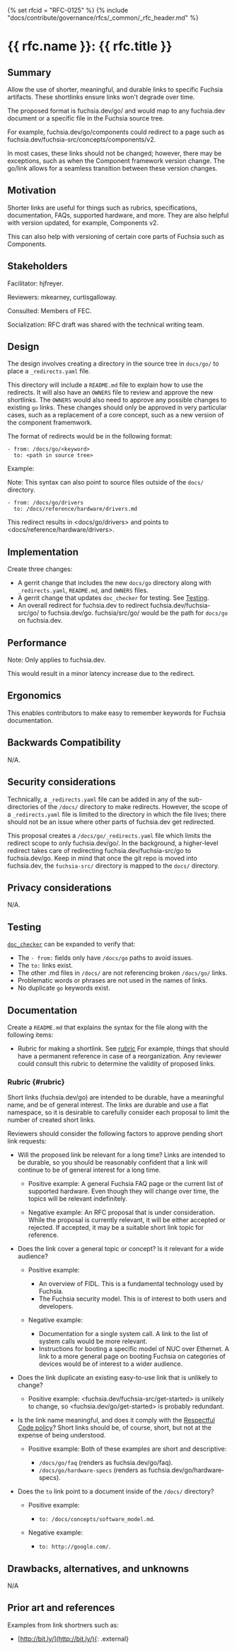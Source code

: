 <!-- mdformat off(templates not supported) -->
{% set rfcid = "RFC-0125" %}
{% include "docs/contribute/governance/rfcs/_common/_rfc_header.md" %}
# {{ rfc.name }}: {{ rfc.title }}
<!-- SET the `rfcid` VAR ABOVE. DO NOT EDIT ANYTHING ELSE ABOVE THIS LINE. -->

<!-- mdformat on -->

## Summary

Allow the use of shorter, meaningful, and durable links to specific Fuchsia
artifacts. These shortlinks ensure links won't degrade over time.

The proposed format is fuchsia.dev/go/<keyword> and would map to any
fuchsia.dev document or a specific file in the Fuchsia source tree.

For example, fuchsia.dev/go/components could redirect to a page
such as fuchsia.dev/fuchsia-src/concepts/components/v2.

In most cases, these links should not be changed; however, there may be
exceptions, such as when the Component framework version change. The
go/link allows for a seamless transition between these version changes.

## Motivation

Shorter links are useful for things such as rubrics, specifications,
documentation, FAQs, supported hardware, and more. They are also helpful
with version updated, for example, Components v2.

This can also help with versioning of certain core parts of Fuchsia such
as Components.

## Stakeholders

Facilitator: hjfreyer.

Reviewers: mkearney, curtisgalloway.

Consulted: Members of FEC.

Socialization: RFC draft was shared with the technical writing team.

## Design

The design involves creating a directory in the source tree in `docs/go/`
to place a `_redirects.yaml` file.

This directory will include a `README.md` file to explain how to use the
redirects. It will also have an `OWNERS` file to review and approve the new
shortlinks. The `OWNERS` would also need to approve any possible changes to
existing `go` links. These changes should only be approved in very particular
cases, such as a replacement of a core concept, such as a new version of the
component framemwork.

The format of redirects would be in the following format:

```
- from: /docs/go/<keyword>
  to: <path in source tree>
```

Example:

Note: This syntax can also point to source files outside of the `docs/`
directory.

```
- from: /docs/go/drivers
  to: /docs/reference/hardware/drivers.md
```

This redirect results in <docs/go/drivers> and points to
<docs/reference/hardware/drivers>.

## Implementation

Create three changes:

* A gerrit change that includes the new `docs/go` directory along with
  `_redirects.yaml`, `README.md`, and `OWNERS` files.
* A gerrit change that updates `doc_checker` for testing. See
  [Testing](#Testing).
* An overall redirect for fuchsia.dev to redirect fuchsia.dev/fuchsia-src/go/
  to fuchsia.dev/go. fuchsia/src/go/ would be the path for `docs/go` on
  fuchsia.dev.

## Performance

Note: Only applies to fuchsia.dev.

This would result in a minor latency increase due to the redirect.

## Ergonomics

This enables contributors to make easy to remember keywords for Fuchsia
documentation.

## Backwards Compatibility

N/A.

## Security considerations

Technically, a `_redirects.yaml` file can be added in any of the
sub-directories of the `/docs/` directory to make redirects. However, the scope
of a `_redirects.yaml` file is limited to the directory in which the file
lives; there should not be an issue where other parts of fuchsia.dev get
redirected.

This proposal creates a `/docs/go/_redirects.yaml` file which limits the
redirect scope to only fuchsia.dev/go/. In the background, a higher-level
redirect takes care of redirecting fuchsia.dev/fuchsia-src/go to
fuchsia.dev/go. Keep in mind that once the git repo is moved into fuchsia.dev,
the `fuchsia-src/` directory is mapped to the `docs/` directory.

## Privacy considerations

N/A.

## Testing

[`doc_checker`](https://cs.opensource.google/fuchsia/fuchsia/+/main:tools/doc_checker/)
can be expanded to verify that:

* The `- from:` fields only have `/docs/go` paths to avoid issues.
* The `to:` links exist.
* The other .md files in `/docs/` are not referencing broken `/docs/go/` links.
* Problematic words or phrases are not used in the names of links.
* No duplicate `go` keywords exist.

## Documentation

Create a `README.md` that explains the syntax for the file along with the
following items:

* Rubric for making a shortlink. See [rubric](#rubric) For example, things
  that should have a permanent reference in case of a reorganization. Any
  reviewer could consult this rubric to determine the validity of proposed
  links.

### Rubric {#rubric}

Short links (fuchsia.dev/go) are intended to be durable, have a meaningful
name, and be of general interest. The links are durable and use a
flat namespace, so it is desirable to carefully consider each proposal
to limit the number of created short links.

Reviewers should consider the following factors to approve pending short
link requests:

* Will the proposed link be relevant for a long time?
  Links are intended to be durable, so you should be reasonably confident
  that a link will continue to be of general interest for a long time.

  * <span class="compare-better">Positive example</span>:
    A general Fuchsia FAQ page or the current list of supported hardware. Even
    though they will change over time, the topics will be relevant
    indefinitely.

  * <span class="compare-worse">Negative example</span>:
    An RFC proposal that is under consideration. While the proposal is
    currently relevant, it will be either accepted or rejected. If accepted,
    it may be a suitable short link topic for reference.

* Does the link cover a general topic or concept? Is it relevant for a wide
  audience?

  * <span class="compare-better">Positive example</span>:

      * An overview of FIDL. This is a fundamental technology used by Fuchsia.
      * The Fuchsia security model. This is of interest to both users and
      developers.

  * <span class="compare-worse">Negative example</span>:

      * Documentation for a single system call. A link to the list of system
        calls would be more relevant.
      * Instructions for booting a specific model of NUC over Ethernet. A link
        to a more general page on booting Fuchsia on categories of devices
        would be of interest to a wider audience.

* Does the link duplicate an existing easy-to-use link that is unlikely to
  change?

  * <span class="compare-better">Positive example</span>:
    <fuchsia.dev/fuchsia-src/get-started> is unlikely to change, so
    <fuchsia.dev/go/get-started> is probably redundant.

* Is the link name meaningful, and does it comply with the
  [Respectful Code policy](/docs/contribute/respectful_code.md)?
  Short links should be, of course, short, but not at the expense of being
  understood.

  * <span class="compare-better">Positive example</span>:
    Both of these examples are short and descriptive:

      * `/docs/go/faq` (renders as fuchsia.dev/go/faq).
      * `/docs/go/hardware-specs` (renders as fuchsia.dev/go/hardware-specs).

* Does the `to` link point to a document inside of the `/docs/` directory?

  * <span class="compare-better">Positive example</span>:

      * `to: /docs/concepts/software_model.md`.

  * <span class="compare-worse">Negative example</span>:

      * `to: http://google.com/`.

## Drawbacks, alternatives, and unknowns

N/A

## Prior art and references

Examples from link shortners such as:

* [http://bit.ly/](http://bit.ly/){: .external}
